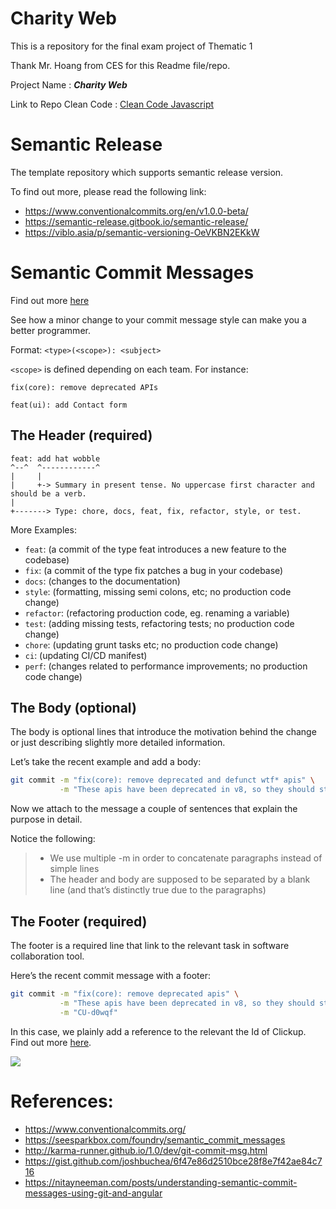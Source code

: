 # Charity Web

This is a repository for the final exam project of Thematic 1

Thank Mr. Hoang from CES for this Readme file/repo.

Project Name : **_Charity Web_**

Link to Repo Clean Code : [Clean Code Javascript](https://github.com/ces-hoangdao/clean-code-javascript)

# Semantic Release

The template repository which supports semantic release version.

To find out more, please read the following link:

- https://www.conventionalcommits.org/en/v1.0.0-beta/
- https://semantic-release.gitbook.io/semantic-release/
- https://viblo.asia/p/semantic-versioning-OeVKBN2EKkW

# Semantic Commit Messages

Find out more [here](https://docs.google.com/presentation/d/1qvh8Tr4nCce4aOdYX7vkqQPoBbf2sfBTOYYsqhTBYRU)

See how a minor change to your commit message style can make you a better programmer.

Format: `<type>(<scope>): <subject>`

`<scope>` is defined depending on each team. For instance:

```
fix(core): remove deprecated APIs

feat(ui): add Contact form
```

## The Header (required)

```
feat: add hat wobble
^--^  ^------------^
|     |
|     +-> Summary in present tense. No uppercase first character and should be a verb.
|
+-------> Type: chore, docs, feat, fix, refactor, style, or test.
```

More Examples:

- `feat`: (a commit of the type feat introduces a new feature to the codebase)
- `fix`: (a commit of the type fix patches a bug in your codebase)
- `docs`: (changes to the documentation)
- `style`: (formatting, missing semi colons, etc; no production code change)
- `refactor`: (refactoring production code, eg. renaming a variable)
- `test`: (adding missing tests, refactoring tests; no production code change)
- `chore`: (updating grunt tasks etc; no production code change)
- `ci`: (updating CI/CD manifest)
- `perf`: (changes related to performance improvements; no production code change)

## The Body (optional)

The body is optional lines that introduce the motivation behind the change or just describing slightly more detailed information.

Let’s take the recent example and add a body:

```sh
git commit -m "fix(core): remove deprecated and defunct wtf* apis" \
           -m "These apis have been deprecated in v8, so they should stick around till v10, but since they are defunct we are removing them early so that they don't take up payload size."
```

Now we attach to the message a couple of sentences that explain the purpose in detail.

Notice the following:

> - We use multiple -m in order to concatenate paragraphs instead of simple lines
> - The header and body are supposed to be separated by a blank line (and that’s distinctly true due to the paragraphs)

## The Footer (required)

The footer is a required line that link to the relevant task in software collaboration tool.

Here’s the recent commit message with a footer:

```sh
git commit -m "fix(core): remove deprecated apis" \
           -m "These apis have been deprecated in v8, so they should stick around till v10, but since they are defunct we are removing them early so that they don't take up payload size." \
           -m "CU-d0wqf"
```

In this case, we plainly add a reference to the relevant the Id of Clickup. Find out more [here](https://docs.clickup.com/en/articles/856285-github).

![](./git-click.png)

# References:

- https://www.conventionalcommits.org/
- https://seesparkbox.com/foundry/semantic_commit_messages
- http://karma-runner.github.io/1.0/dev/git-commit-msg.html
- https://gist.github.com/joshbuchea/6f47e86d2510bce28f8e7f42ae84c716
- https://nitayneeman.com/posts/understanding-semantic-commit-messages-using-git-and-angular
